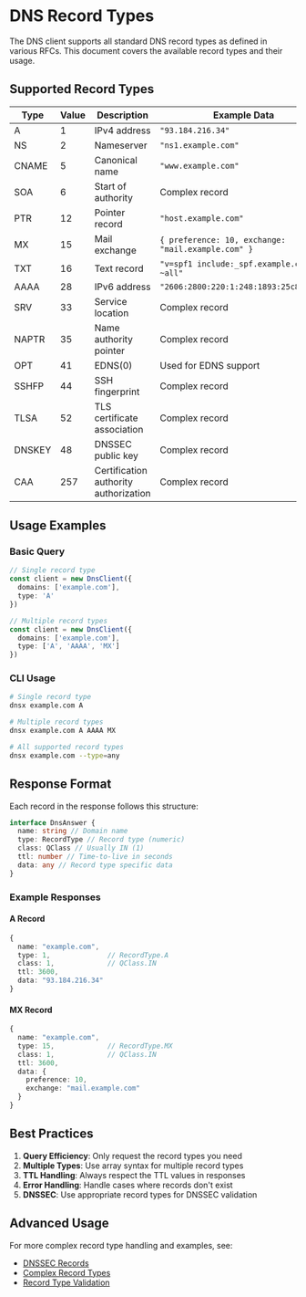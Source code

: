 # DNS Record Types

The DNS client supports all standard DNS record types as defined in various RFCs. This document covers the available record types and their usage.

## Supported Record Types

| Type | Value | Description | Example Data |
|------|-------|-------------|--------------|
| A | 1 | IPv4 address | `"93.184.216.34"` |
| NS | 2 | Nameserver | `"ns1.example.com"` |
| CNAME | 5 | Canonical name | `"www.example.com"` |
| SOA | 6 | Start of authority | Complex record |
| PTR | 12 | Pointer record | `"host.example.com"` |
| MX | 15 | Mail exchange | `{ preference: 10, exchange: "mail.example.com" }` |
| TXT | 16 | Text record | `"v=spf1 include:_spf.example.com ~all"` |
| AAAA | 28 | IPv6 address | `"2606:2800:220:1:248:1893:25c8:1946"` |
| SRV | 33 | Service location | Complex record |
| NAPTR | 35 | Name authority pointer | Complex record |
| OPT | 41 | EDNS(0) | Used for EDNS support |
| SSHFP | 44 | SSH fingerprint | Complex record |
| TLSA | 52 | TLS certificate association | Complex record |
| DNSKEY | 48 | DNSSEC public key | Complex record |
| CAA | 257 | Certification authority authorization | Complex record |

## Usage Examples

### Basic Query

```ts
// Single record type
const client = new DnsClient({
  domains: ['example.com'],
  type: 'A'
})

// Multiple record types
const client = new DnsClient({
  domains: ['example.com'],
  type: ['A', 'AAAA', 'MX']
})
```

### CLI Usage

```bash
# Single record type
dnsx example.com A

# Multiple record types
dnsx example.com A AAAA MX

# All supported record types
dnsx example.com --type=any
```

## Response Format

Each record in the response follows this structure:

```ts
interface DnsAnswer {
  name: string // Domain name
  type: RecordType // Record type (numeric)
  class: QClass // Usually IN (1)
  ttl: number // Time-to-live in seconds
  data: any // Record type specific data
}
```

### Example Responses

#### A Record

```ts
{
  name: "example.com",
  type: 1,              // RecordType.A
  class: 1,             // QClass.IN
  ttl: 3600,
  data: "93.184.216.34"
}
```

#### MX Record

```ts
{
  name: "example.com",
  type: 15,             // RecordType.MX
  class: 1,             // QClass.IN
  ttl: 3600,
  data: {
    preference: 10,
    exchange: "mail.example.com"
  }
}
```

## Best Practices

1. **Query Efficiency**: Only request the record types you need
2. **Multiple Types**: Use array syntax for multiple record types
3. **TTL Handling**: Always respect the TTL values in responses
4. **Error Handling**: Handle cases where records don't exist
5. **DNSSEC**: Use appropriate record types for DNSSEC validation

## Advanced Usage

For more complex record type handling and examples, see:

- [DNSSEC Records](../advanced/dnssec.md)
- [Complex Record Types](../advanced/complex-records.md)
- [Record Type Validation](../advanced/validation.md)
